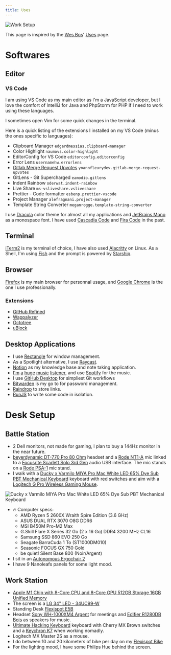 ```yaml
---
title: Uses
---
```


![Work Setup](./media/uses/setup.webp)

This page is inspired by the [Wes Bos](https://twitter.com/wesbos)' [Uses](https://wesbos.com/uses/) page.

# Softwares

## Editor

### VS Code

I am using VS Code as my main editor as I'm a JavaScript developer, but I love
the comfort of IntelliJ for Java and PhpStorm for PHP if I need to work using
these languages.

I sometimes open Vim for some quick changes in the terminal.

Here is a quick listing of the extensions I installed on my VS Code (minus the
ones specific to languages):

- Clipboard Manager `edgardmessias.clipboard-manager`
- Color Highlight `naumovs.color-highlight`
- EditorConfig for VS Code `editorconfig.editorconfig`
- Error Lens `usernamehw.errorlens`
- [Gitlab Merge Request Upvotes](https://github.com/yoannfleurydev/vscode-gitlab-merge-request-upvotes) `yoannfleurydev.gitlab-merge-request-upvotes`
- GitLens - Git Supercharged `eamodio.gitlens`
- Indent Rainbow `oderwat.indent-rainbow`
- Live Share `ms-vsliveshare.vsliveshare`
- Prettier - Code formatter `esbenp.prettier-vscode`
- Project Manager `alefragnani.project-manager`
- Template String Converter `meganrogge.template-string-converter`

I use [Dracula](https://draculatheme.com/) color theme for almost all my
applications and [JetBrains Mono](https://www.jetbrains.com/lp/mono/) as a
monospace font. I have used [Cascadia Code](https://github.com/microsoft/cascadia-code)
and [Fira Code](https://github.com/tonsky/FiraCode) in the past.

## Terminal

[iTerm2](https://iterm2.com/) is my terminal of choice, I have also used [Alacritty](https://github.com/jwilm/alacritty)
on Linux. As a Shell, I'm using [Fish](https://fishshell.com/) and the prompt
is powered by [Starship](https://starship.rs/).

## Browser

[Firefox](https://www.mozilla.org/en-US/firefox/new/) is my main browser for
personnal usage, and [Google Chrome](https://www.google.com/chrome/) is the one
I use professionally.

### Extensions

- [GitHub Refined](https://github.com/sindresorhus/refined-github)
- [Wappalyzer](https://www.wappalyzer.com/)
- [Octotree](https://www.octotree.io/)
- [uBlock](https://github.com/gorhill/uBlock)

## Desktop Applications

- I use [Rectangle](https://rectangleapp.com/) for window management.
- As a Spotlight alternative, I use [Raycast](https://raycast.com/).
- [Notion](https://notion.so) as my knowledge base and note taking application.
- [I'm](https://open.spotify.com/playlist/6tIPD04a91TK6tR9fSxWu7?si=j3aavs6OTw2DOnt2a6HoTQ) [a](https://open.spotify.com/playlist/6KA6z82U8tMIX722CbdCzj?si=q8-bcg2bTmWd5VG0t5lVJw) [huge](https://open.spotify.com/playlist/1xPEJgLzuHkQriUnfXedPF?si=pfaNSFtXTMOBN9mGWzNjrg) [music](https://open.spotify.com/playlist/3QicXa9nD2AZKJrxWbzbxw?si=Xxj-MEUfQ8iEUCd_RuBgrQ) [listener](https://open.spotify.com/playlist/1APGGAfEig9dXsZr8OIsVM?si=ogAgRbaVTb27rb0HZdSAaw), and use [Spotify](https://spotify.com) for the music.
- I use [GitHub Desktop](https://desktop.github.com/) for simpliest Git workflows
- [Bitwarden](https://bitwarden.com/) is my go to for password management.
- [Raindrop](https://raindrop.io) to store links.
- [RunJS](https://runjs.app/) to write some code in isolation.

# Desk Setup

## Battle Station

- 2 Dell monitors, not made for gaming, I plan to buy a 144Hz monitor in the
  near future.
- [beyerdynamic DT-770 Pro 80 Ohm](https://www.thomann.de/fr/beyerdynamic_dt770_pro80_ohm.htm)
  headset and a [Rode NT1-A](https://www.thomann.de/fr/rode_nt1a_complete_vocal_recording.htm)
  mic linked to a [Focusrite Scarlett Solo 3rd Gen](https://www.thomann.de/fr/focusrite_scarlett_solo_3rd_gen.htm)
  audio USB interface. The mic stands on a [Rode PSA-1](https://www.thomann.de/fr/rode_psa1.htm)
  mic stand.
- I walk with a [Ducky x Varmilo MIYA Pro Mac White LED 65% Dye Sub PBT Mechanical Keyboard](https://mechanicalkeyboards.com/shop/index.php?l=product_detail&p=4285)
  keyboard with red switches and aim with a [Logitech G Pro Wireless Gaming Mouse](https://www.ldlc.com/fiche/PB00256935.html).

![Ducky x Varmilo MIYA Pro Mac White LED 65% Dye Sub PBT Mechanical Keyboard](./media/uses/varmilo.jpg)

- 🔥 Computer specs:
  - AMD Ryzen 5 2600X Wraith Spire Edition (3.6 GHz)
  - ASUS DUAL RTX 3070 O8G DDR6
  - MSI B450M Pro-M2 Max
  - G.Skill Flare X Series 32 Go (2 x 16 Go) DDR4 3200 MHz CL16
  - Samsung SSD 860 EVO 250 Go
  - Seagate BarraCuda 1 To (ST1000DM010)
  - Seasonic FOCUS GX 750 Gold
  - be quiet! Silent Base 800 (Noir/Argent)
- I sit in an [Autonomous Ergochair 2](https://www.autonomous.ai/office-chairs/ergonomic-chair)
- I have 9 Nanoleafs panels for some light mood.

## Work Station

- [Apple M1 Chip with 8-Core CPU and 8-Core GPU 512GB Storage 16GB Unified Memory](https://www.apple.com/shop/buy-mac/macbook-pro/13-inch-space-gray-apple-m1-chip-with-8-core-cpu-and-8-core-gpu-512gb)
- The screen is a [LG 34" LED - 34UC99-W](https://shop.hardware.fr/fiche/AR201911080013.html)
- Standing Desk [Flexispot E5B](https://www.amazon.fr/gp/product/B077JPC7PK/ref=ppx_yo_dt_b_search_asin_title?ie=UTF8&psc=1)
- Headset [Sony WH-1000XM4 Argent](https://shop.hardware.fr/fiche/AR202010140608.html) for meetings and
  [Edifier R1280DB Bois](https://shop.hardware.fr/fiche/AR201804050026.html) as speakers for music.
- [Ultimate Hacking Keyboard](https://ultimatehackingkeyboard.com/) keyboard with Cherry MX Brown switches and a
  [Keychron K7](https://www.keychron.com/products/keychron-k7-ultra-slim-wireless-mechanical-keyboard) when working nomadly.
- Logitech MX Master 2S as a mouse.
- I do between 10 and 20 kilometers of bike per day on my [Flexispot Bike](https://www.flexispot.com/all-in-one-desk-bikes-deskcise-pro)
- For the lighting mood, I have some Philips Hue behind the screen.
